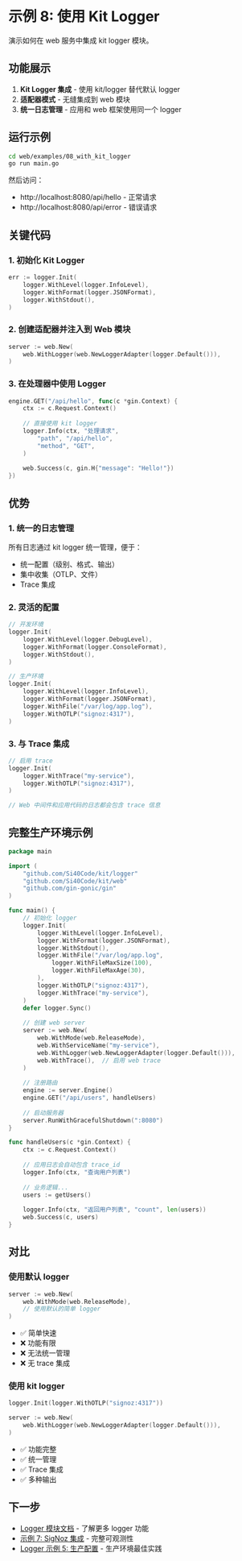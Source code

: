 # 示例 8: 使用 Kit Logger

演示如何在 web 服务中集成 kit logger 模块。

## 功能展示

1. **Kit Logger 集成** - 使用 kit/logger 替代默认 logger
2. **适配器模式** - 无缝集成到 web 模块
3. **统一日志管理** - 应用和 web 框架使用同一个 logger

## 运行示例

```bash
cd web/examples/08_with_kit_logger
go run main.go
```

然后访问：
- http://localhost:8080/api/hello - 正常请求
- http://localhost:8080/api/error - 错误请求

## 关键代码

### 1. 初始化 Kit Logger

```go
err := logger.Init(
    logger.WithLevel(logger.InfoLevel),
    logger.WithFormat(logger.JSONFormat),
    logger.WithStdout(),
)
```

### 2. 创建适配器并注入到 Web 模块

```go
server := web.New(
    web.WithLogger(web.NewLoggerAdapter(logger.Default())),
)
```

### 3. 在处理器中使用 Logger

```go
engine.GET("/api/hello", func(c *gin.Context) {
    ctx := c.Request.Context()
    
    // 直接使用 kit logger
    logger.Info(ctx, "处理请求",
        "path", "/api/hello",
        "method", "GET",
    )
    
    web.Success(c, gin.H{"message": "Hello!"})
})
```

## 优势

### 1. 统一的日志管理

所有日志通过 kit logger 统一管理，便于：
- 统一配置（级别、格式、输出）
- 集中收集（OTLP、文件）
- Trace 集成

### 2. 灵活的配置

```go
// 开发环境
logger.Init(
    logger.WithLevel(logger.DebugLevel),
    logger.WithFormat(logger.ConsoleFormat),
    logger.WithStdout(),
)

// 生产环境
logger.Init(
    logger.WithLevel(logger.InfoLevel),
    logger.WithFormat(logger.JSONFormat),
    logger.WithFile("/var/log/app.log"),
    logger.WithOTLP("signoz:4317"),
)
```

### 3. 与 Trace 集成

```go
// 启用 trace
logger.Init(
    logger.WithTrace("my-service"),
    logger.WithOTLP("signoz:4317"),
)

// Web 中间件和应用代码的日志都会包含 trace 信息
```

## 完整生产环境示例

```go
package main

import (
    "github.com/Si40Code/kit/logger"
    "github.com/Si40Code/kit/web"
    "github.com/gin-gonic/gin"
)

func main() {
    // 初始化 logger
    logger.Init(
        logger.WithLevel(logger.InfoLevel),
        logger.WithFormat(logger.JSONFormat),
        logger.WithStdout(),
        logger.WithFile("/var/log/app.log",
            logger.WithFileMaxSize(100),
            logger.WithFileMaxAge(30),
        ),
        logger.WithOTLP("signoz:4317"),
        logger.WithTrace("my-service"),
    )
    defer logger.Sync()
    
    // 创建 web server
    server := web.New(
        web.WithMode(web.ReleaseMode),
        web.WithServiceName("my-service"),
        web.WithLogger(web.NewLoggerAdapter(logger.Default())),
        web.WithTrace(),  // 启用 web trace
    )
    
    // 注册路由
    engine := server.Engine()
    engine.GET("/api/users", handleUsers)
    
    // 启动服务器
    server.RunWithGracefulShutdown(":8080")
}

func handleUsers(c *gin.Context) {
    ctx := c.Request.Context()
    
    // 应用日志会自动包含 trace_id
    logger.Info(ctx, "查询用户列表")
    
    // 业务逻辑...
    users := getUsers()
    
    logger.Info(ctx, "返回用户列表", "count", len(users))
    web.Success(c, users)
}
```

## 对比

### 使用默认 logger

```go
server := web.New(
    web.WithMode(web.ReleaseMode),
    // 使用默认的简单 logger
)
```

- ✅ 简单快速
- ❌ 功能有限
- ❌ 无法统一管理
- ❌ 无 trace 集成

### 使用 kit logger

```go
logger.Init(logger.WithOTLP("signoz:4317"))

server := web.New(
    web.WithLogger(web.NewLoggerAdapter(logger.Default())),
)
```

- ✅ 功能完整
- ✅ 统一管理
- ✅ Trace 集成
- ✅ 多种输出

## 下一步

- [Logger 模块文档](../../../logger/) - 了解更多 logger 功能
- [示例 7: SigNoz 集成](../07_with_signoz/) - 完整可观测性
- [Logger 示例 5: 生产配置](../../../logger/examples/05_production/) - 生产环境最佳实践

